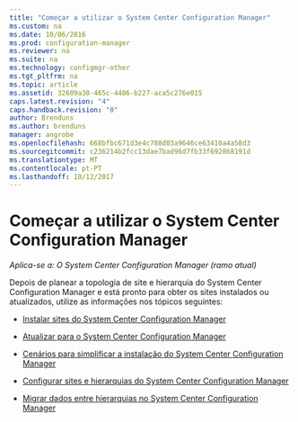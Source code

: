 ```yaml
---
title: "Começar a utilizar o System Center Configuration Manager"
ms.custom: na
ms.date: 10/06/2016
ms.prod: configuration-manager
ms.reviewer: na
ms.suite: na
ms.technology: configmgr-other
ms.tgt_pltfrm: na
ms.topic: article
ms.assetid: 32609a30-465c-4406-b227-aca5c276e015
caps.latest.revision: "4"
caps.handback.revision: "0"
author: Brenduns
ms.author: brenduns
manager: angrobe
ms.openlocfilehash: 668bfbc671d3e4c788d03a9646ce63410a4a58d3
ms.sourcegitcommit: c236214b2fcc13dae7bad96d7fb33f692868191d
ms.translationtype: MT
ms.contentlocale: pt-PT
ms.lasthandoff: 10/12/2017
---
```

# <a name="start-using-system-center-configuration-manager"></a>Começar a utilizar o System Center Configuration Manager

*Aplica-se a: O System Center Configuration Manager (ramo atual)*

Depois de planear a topologia de site e hierarquia do System Center Configuration Manager e está pronto para obter os sites instalados ou atualizados, utilize as informações nos tópicos seguintes:  

-   [Instalar sites do System Center Configuration Manager](/sccm/core/servers/deploy/install/installing-sites)  

-   [Atualizar para o System Center Configuration Manager](../../../core/servers/deploy/install/upgrade-to-configuration-manager.md)  

-   [Cenários para simplificar a instalação do System Center Configuration Manager](../../../core/servers/deploy/install/scenarios-to-streamline-your-installation.md)  

-   [Configurar sites e hierarquias do System Center Configuration Manager](../../../core/servers/deploy/configure/configure-sites-and-hierarchies.md)  

-   [Migrar dados entre hierarquias no System Center Configuration Manager](../../../core/migration/migrate-data-between-hierarchies.md)  
